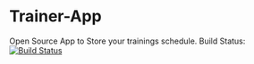 # Trainer-App
Open Source App to Store your trainings schedule.
Build Status: [![Build Status](https://travis-ci.org/TheMHMoritz3/Trainer-App.svg?branch=master)](https://travis-ci.org/TheMHMoritz3/Trainer-App)
